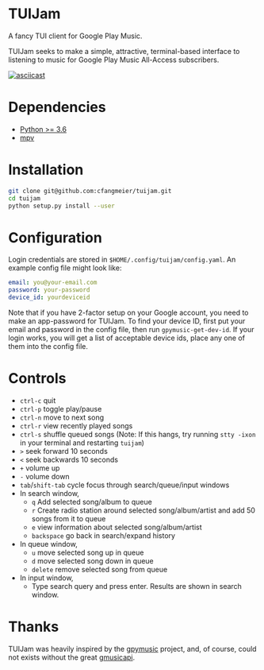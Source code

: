 # TUIJam
A fancy TUI client for Google Play Music. 

TUIJam seeks to make a simple, attractive, terminal-based interface to
listening to music for Google Play Music All-Access subscribers.

[![asciicast](https://asciinema.org/a/155875.png)](https://asciinema.org/a/155875)

# Dependencies
* [Python >= 3.6](https://www.python.org/downloads)
* [mpv](https://mpv.io)

# Installation
```bash
git clone git@github.com:cfangmeier/tuijam.git
cd tuijam
python setup.py install --user
```

# Configuration
Login credentials are stored in `$HOME/.config/tuijam/config.yaml`. An example config file might look like:
```yaml
email: you@your-email.com
password: your-password
device_id: yourdeviceid
```
Note that if you have 2-factor setup on your Google account, you need to make
an app-password for TUIJam. To find your device ID, first put your email and
password in the config file, then run `gpymusic-get-dev-id`. If your login
works, you will get a list of acceptable device ids, place any one of them into
the config file.

# Controls
  - `ctrl-c` quit
  - `ctrl-p` toggle play/pause
  - `ctrl-n` move to next song
  - `ctrl-r` view recently played songs
  - `ctrl-s` shuffle queued songs (Note: If this hangs, try running `stty -ixon` in your terminal and restarting `tuijam`)
  - `>` seek forward 10 seconds
  - `<` seek backwards 10 seconds
  - `+` volume up
  - `-` volume down
  - `tab`/`shift-tab` cycle focus through search/queue/input windows
  - In search window, 
    - `q` Add selected song/album to queue
    - `r` Create radio station around selected song/album/artist and add 50 songs from it to queue
    - `e` view information about selected song/album/artist
    - `backspace` go back in search/expand history
  - In queue window,
    - `u` move selected song up in queue
    - `d` move selected song down in queue
    - `delete` remove selected song from queue
  - In input window,
    - Type search query and press enter. Results are shown in search window.


# Thanks
TUIJam was heavily inspired by the
[gpymusic](https://github.com/christopher-dG/gpymusic) project, and, of course,
could not exists without the great
[gmusicapi](https://github.com/simon-weber/gmusicapi).
